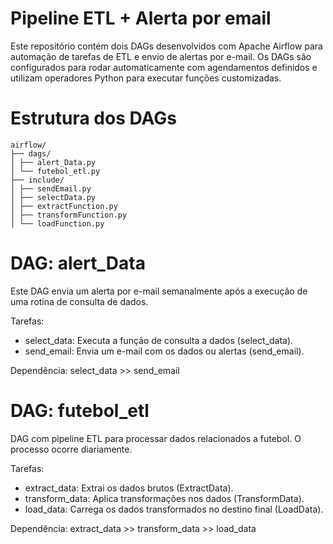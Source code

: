 Pipeline ETL + Alerta por email
========

Este repositório contém dois DAGs desenvolvidos com Apache Airflow para automação de tarefas de ETL e envio de alertas por e-mail. Os DAGs são configurados para rodar automaticamente com agendamentos definidos e utilizam operadores Python para executar funções customizadas.

Estrutura dos DAGs
================

```
airflow/
├── dags/
│ ├── alert_Data.py
│ └── futebol_etl.py
├── include/
│ ├── sendEmail.py
│ ├── selectData.py
│ ├── extractFunction.py
│ ├── transformFunction.py
│ └── loadFunction.py
```

DAG: alert_Data
===========================

Este DAG envia um alerta por e-mail semanalmente após a execução de uma rotina de consulta de dados.

Tarefas:
- select_data: Executa a função de consulta a dados (select_data).
- send_email: Envia um e-mail com os dados ou alertas (send_email).

Dependência:
select_data >> send_email

DAG: futebol_etl
=================================

DAG com pipeline ETL para processar dados relacionados a futebol. O processo ocorre diariamente.

Tarefas:
- extract_data: Extrai os dados brutos (ExtractData).
- transform_data: Aplica transformações nos dados (TransformData).
- load_data: Carrega os dados transformados no destino final (LoadData).

Dependência: extract_data >> transform_data >> load_data

